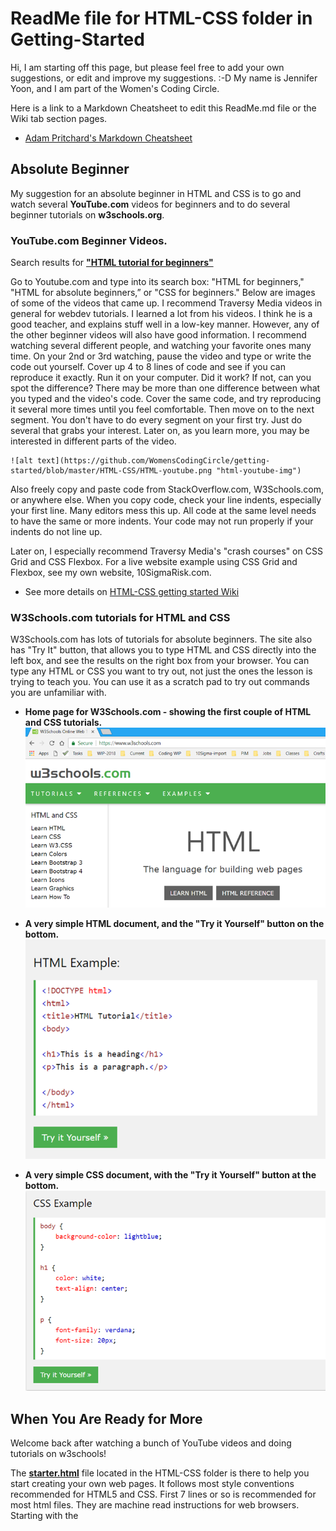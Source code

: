 
# ReadMe file for HTML-CSS folder in Getting-Started

Hi, I am starting off this page, but please feel free to add your own suggestions, or edit and improve my suggestions. :-D  My name is Jennifer Yoon, and I am part of the Women's Coding Circle.

Here is a link to a Markdown Cheatsheet to edit this ReadMe.md file or the Wiki tab section pages.
  * [Adam Pritchard's Markdown Cheatsheet](https://github.com/adam-p/markdown-here/wiki/Markdown-Cheatsheet#headers)

## Absolute Beginner

My suggestion for an absolute beginner in HTML and CSS is to go and watch several **YouTube.com** videos for beginners and to do several beginner tutorials on **w3schools.org**.

### YouTube.com Beginner Videos.

Search results for [**"HTML tutorial for beginners"**](https://www.youtube.com/results?search_query=html+tutorial+for+beginners)

Go to Youtube.com and type into its search box: "HTML for beginners," "HTML for absolute beginners,” or "CSS for beginners." Below are images of some of the videos that came up.  I recommend Traversy Media videos in general for webdev tutorials.  I learned a lot from his videos.  I think he is a good teacher, and explains stuff well in a low-key manner.  However, any of the other beginner videos will also have good information.  I recommend watching several different people, and watching your favorite ones many time.  On your 2nd or 3rd watching, pause the video and type or write the code out yourself.  Cover up 4 to 8 lines of code and see if you can reproduce it exactly.  Run it on your computer.  Did it work?  If not, can you spot the difference?  There may be more than one difference between what you typed and the video's code.  Cover the same code, and try reproducing it several more times until you feel comfortable.  Then move on to the next segment.  You don't have to do every segment on your first try.  Just do several that grabs your interest.  Later on, as you learn more, you may be interested in different parts of the video.

    ![alt text](https://github.com/WomensCodingCircle/getting-started/blob/master/HTML-CSS/HTML-youtube.png "html-youtube-img")

Also freely copy and paste code from StackOverflow.com, W3Schools.com, or anywhere else.  When you copy code, check your line indents, especially your first line.  Many editors mess this up.  All code at the same level needs to have the same or more indents.  Your code may not run properly if your indents do not line up.

Later on, I especially recommend Traversy Media's "crash courses" on CSS Grid and CSS Flexbox.  For a live website example using CSS Grid and Flexbox, see my own website, 10SigmaRisk.com. 
  * See more details on [HTML-CSS getting started Wiki](https://github.com/WomensCodingCircle/getting-started/wiki/HTML-CSS-getting-started-Wiki) 

### W3Schools.com tutorials for HTML and CSS

W3Schools.com has lots of tutorials for absolute beginners.  The site also has "Try It" button, that allows you to type HTML and CSS directly into the left box, and see the results on the right box from your browser.  You can type any HTML or CSS you want to try out, not just the ones the lesson is trying to teach you.  You can use it as a scratch pad to try out commands you are unfamiliar with.

  * **Home page for W3Schools.com - showing the first couple of HTML and CSS tutorials.**
    ![alt text](https://github.com/WomensCodingCircle/getting-started/blob/master/HTML-CSS/w3school-1.png "w3schools.com home image")

  * **A very simple HTML document, and the "Try it Yourself" button on the bottom.**
    ![alt text](https://github.com/WomensCodingCircle/getting-started/blob/master/HTML-CSS/w3school-2.png "w3schools HTML image")

  * **A very simple CSS document, with the "Try it Yourself" button at the bottom.**
    ![alt text](https://github.com/WomensCodingCircle/getting-started/blob/master/HTML-CSS/w3school-4.png "w3schools CSS image")

## When You Are Ready for More

Welcome back after watching a bunch of YouTube videos and doing tutorials on w3schools!

The [**starter.html**](../starter.html) file located in the HTML-CSS folder is there to help you start creating your own web pages.  It follows most style conventions recommended for HTML5 and CSS. First 7 lines or so is recommended for most html files.  They are machine read instructions for web browsers.  Starting with the <title> tag, you can customize your content.  I have used the best coding styles I found for HTML and CSS.  Using a good coding style is especially important once you start working on larger projects with a team.  It also makes it much easier for you to fix your own code later on, say six months later, when you have no idea why you wrote the code in that way. ;-)
  
#### Coding Styles used
  * Line indent:  4 spaces, no tabs.  I find this easier to read.  But more people recommend 2 spaces than 4 spaces.  Both 4 and 2 spaces are preferred over tabs.  (Also for multi-line codes, I increase indent for 2nd to last lines.  About half of others seem to do this.  I find this easier for spotting errors.)
  * Naming convention:  Almost everyone seem to use all-lowercase-hyphen for names.
  * Blank lines or white space:  I use one or more blank lines to separate sections.  This is more important for longer files.
  * Comments:  /* css comments */  and &lt;!-- html section comments --&gt;   
    * You can also use extra *********** or ------------ to create visual blocks in addition to comment tags.  On longer CSS files, two stars for first line followed by a full line of stars is recommended. Certain editors use /** as auto-help or code documentation.  
      /** This is an example of a CSS block comment.  
      ****************************************************** */

More extensive coding styles info: 
  * [8 Best Practices for CSS Documentation](https://webdesign.tutsplus.com/articles/css-documentation-best-practices--cms-30139)

## More Resources

Looks like Charlotte Weaver has started a webdev learning group on the West Coast.  
  * See Charlotte's [HTML-CSS tutorials](https://github.com/WomensCodingCircle/HTML-CSS-West)

I have added my own working website, 10SigmaRisk.com, under the "Wiki" tab section (see top menu).
  * [Working Example Website](https://github.com/WomensCodingCircle/getting-started/wiki/HTML-CSS-getting-started-Wiki#working-example-website)

Udacity class on front-end web development
  * [Intro to HTML and CSS](https://www.udacity.com/course/intro-to-html-and-css--ud001)
  
Udacity class for beginners in GibHub collaboration  
  * [GitHub & Collaboration](https://www.udacity.com/course/github-collaboration--ud456)
  
#### End Notes

I hope you found some of the information here useful.  Please add you own thoughts and suggestions.  Please feel free to edit my notes with your improved suggestions. :-P  You can find the markdown cheatsheet link to help format this .md file at the top of this page.

-- Jennifer Yoon, May 10, 2018 --
